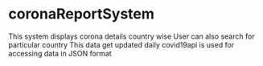 # coronaReportSystem
This system displays corona details country wise
User can also search for particular country
This data get updated daily
covid19api is used for accessing data in JSON format
